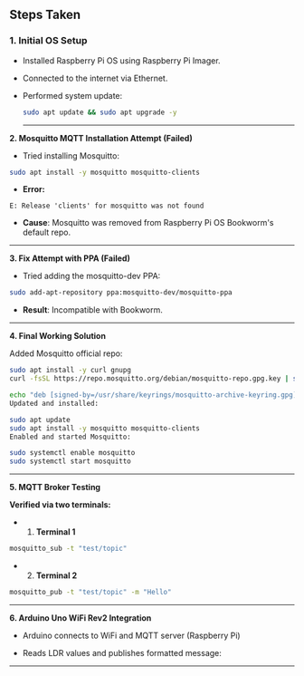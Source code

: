 ## Steps Taken

### 1. Initial OS Setup
- Installed Raspberry Pi OS using Raspberry Pi Imager.
- Connected to the internet via Ethernet.
- Performed system update:
  
  ```bash
  sudo apt update && sudo apt upgrade -y
  ````
  ---
  
 **2. Mosquitto MQTT Installation Attempt (Failed)**

 
- Tried installing Mosquitto:

````bash
sudo apt install -y mosquitto mosquitto-clients
````
- **Error:**

````vbnet
E: Release 'clients' for mosquitto was not found
````
- **Cause**: Mosquitto was removed from Raspberry Pi OS Bookworm's default repo.

---

**3. Fix Attempt with PPA (Failed)**

- Tried adding the mosquitto-dev PPA:

````bash
sudo add-apt-repository ppa:mosquitto-dev/mosquitto-ppa
````
- **Result**: Incompatible with Bookworm.
---

**4. Final Working Solution**

Added Mosquitto official repo:

````bash
sudo apt install -y curl gnupg
curl -fsSL https://repo.mosquitto.org/debian/mosquitto-repo.gpg.key | sudo tee /usr/share/keyrings/mosquitto-archive-keyring.gpg > /dev/null

echo "deb [signed-by=/usr/share/keyrings/mosquitto-archive-keyring.gpg] http://repo.mosquitto.org/debian bookworm main" | sudo tee /etc/apt/sources.list.d/mosquitto.list > /dev/null
Updated and installed:
````

````bash
sudo apt update
sudo apt install -y mosquitto mosquitto-clients
Enabled and started Mosquitto:
````

````bash
sudo systemctl enable mosquitto
sudo systemctl start mosquitto
````
---

**5. MQTT Broker Testing**

**Verified via two terminals:**

- 1. **Terminal 1**
````bash
mosquitto_sub -t "test/topic"
````
- 2. **Terminal 2**

````bash    
mosquitto_pub -t "test/topic" -m "Hello"
````
---

**6. Arduino Uno WiFi Rev2 Integration**

- Arduino connects to WiFi and MQTT server (Raspberry Pi)

- Reads LDR values and publishes formatted message:

--- 

